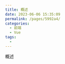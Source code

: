 ```yaml
---
title: 概述
date: 2023-06-06 15:35:09
permalink: /pages/5992a4/
categories:
  - 前端
  - Vue
tags:
  - 
---
```

概述